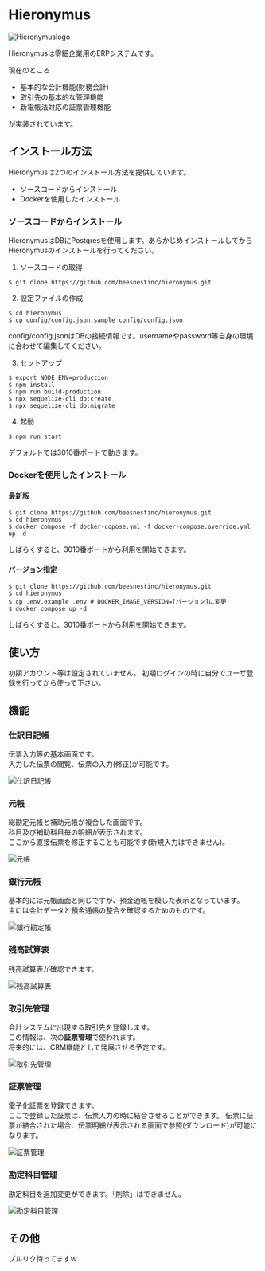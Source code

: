 # Hieronymus
![Hieronymuslogo](documents/images/github-logo.png)

Hieronymusは零細企業用のERPシステムです。

現在のところ

* 基本的な会計機能(財務会計)
* 取引先の基本的な管理機能
* 新電帳法対応の証票管理機能

が実装されています。

## インストール方法

Hieronymusは2つのインストール方法を提供しています。

* ソースコードからインストール
* Dockerを使用したインストール

### ソースコードからインストール

HieronymusはDBにPostgresを使用します。あらかじめインストールしてからHieronymusのインストールを行ってください。

1. ソースコードの取得
```
$ git clone https://github.com/beesnestinc/hieronymus.git
```
2. 設定ファイルの作成
```
$ cd hieronymus
$ cp config/config.json.sample config/config.json
```
config/config.jsonはDBの接続情報です。usernameやpassword等自身の環境に合わせて編集してください。

3. セットアップ

```
$ export NODE_ENV=production
$ npm install
$ npm run build-production
$ npx sequelize-cli db:create
$ npx sequelize-cli db:migrate
```
4. 起動
```
$ npm run start
```
デフォルトでは3010番ポートで動きます。

### Dockerを使用したインストール
#### 最新版
```
$ git clone https://github.com/beesnestinc/hieronymus.git
$ cd hieronymus
$ docker compose -f docker-copose.yml -f docker-compose.override.yml up -d
```
しばらくすると、3010番ポートから利用を開始できます。

#### バージョン指定
```
$ git clone https://github.com/beesnestinc/hieronymus.git
$ cd hieronymus
$ cp .env.example .env # DOCKER_IMAGE_VERSION=[バージョン]に変更
$ docker compose up -d
```
しばらくすると、3010番ポートから利用を開始できます。

## 使い方

初期アカウント等は設定されていません。
初期ログインの時に自分でユーザ登録を行ってから使って下さい。

## 機能

### 仕訳日記帳
伝票入力等の基本画面です。  
入力した伝票の閲覧、伝票の入力(修正)が可能です。

![仕訳日記帳](documents/images/仕訳日記帳.png)


### 元帳
総勘定元帳と補助元帳が複合した画面です。  
科目及び補助科目毎の明細が表示されます。  
ここから直接伝票を修正することも可能です(新規入力はできません)。

![元帳](documents/images/元帳.png)

### 銀行元帳

基本的には元帳画面と同じですが、預金通帳を模した表示となっています。  
主には会計データと預金通帳の整合を確認するためのものです。

![銀行勘定帳](documents/images/銀行勘定帳.png)

### 残高試算表

残高試算表が確認できます。

![残高試算表](documents/images/残高試算表.png)

### 取引先管理

会計システムに出現する取引先を登録します。  
この情報は、次の**証票管理**で使われます。  
将来的には、CRM機能として発展させる予定です。

![取引先管理](documents/images/取引先管理.png)

### 証票管理

電子化証票を登録できます。  
ここで登録した証票は、伝票入力の時に結合させることができます。
伝票に証票が結合された場合、伝票明細が表示される画面で参照(ダウンロード)が可能になります。

![証票管理](documents/images/証票管理.png)

### 勘定科目管理

勘定科目を追加変更ができます。「削除」はできません。

![勘定科目管理](documents/images/勘定科目管理.png)

## その他

プルリク待ってますｗ
